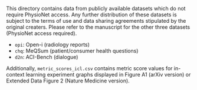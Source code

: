 This directory contains data from publicly available datasets which do not require PhysioNet access. Any further distribution of these datasets is subject to the terms of use and data sharing agreements stipulated by the original creaters. Please refer to the manuscript for the other three datasets (PhysioNet access required).
- `opi`: Open-i (radiology reports)
- `chq`: MeQSum (patient/consumer health questions)
- `d2n`: ACI-Bench (dialogue)

Additionally, `metric_scores_icl.csv` contains metric score values for in-context learning experiment graphs displayed in Figure A1 (arXiv version) or Extended Data Figure 2 (Nature Medicine version).
